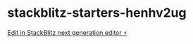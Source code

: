 # stackblitz-starters-henhv2ug

[Edit in StackBlitz next generation editor ⚡️](https://stackblitz.com/~/github.com/firemoney81-naldon/stackblitz-starters-henhv2ug)
